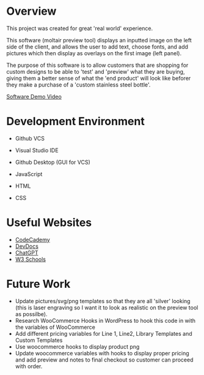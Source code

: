# Overview

This project was created for great 'real world' experience.

This software (moltair preview tool) displays an inputted image on the left side of the client, and allows the user to add text, choose fonts, and add pictures which then display as overlays on the first image (left panel).

The purpose of this software is to allow customers that are shopping for custom designs to be able to 'test' and 'preview' what they are buying, giving them a better sense of what the 'end product' will look like beforer they make a purchase of a 'custom stainless steel bottle'.



[Software Demo Video](https://www.youtube.com/watch?v=K6Xj-S5rZkQ)

# Development Environment

- Github VCS
- Visual Studio IDE
- Github Desktop (GUI for VCS)


- JavaScript
- HTML
- CSS

# Useful Websites

- [CodeCademy](http://codecademy.com)
- [DevDocs](https://devdocs.io/javascript/)
- [ChatGPT](http://chatgpt.com)
- [W3 Schools](https://www.w3schools.com/js/)

# Future Work

- Update pictures/svg/png templates so that they are all 'silver' looking (this is laser engraving so I want it to look as realistic on the preview tool as possilbe).
- Research WooCommerce Hooks in WordPress to hook this code in with the variables of WooCommerce
- Add different pricing variables for Line 1, Line2, Library Templates and Custom Templates
- Use woocommerce hooks to display product png
- Update woocommerce variables with hooks to display proper pricing and add preview and notes to final checkout so customer can proceed with order.
